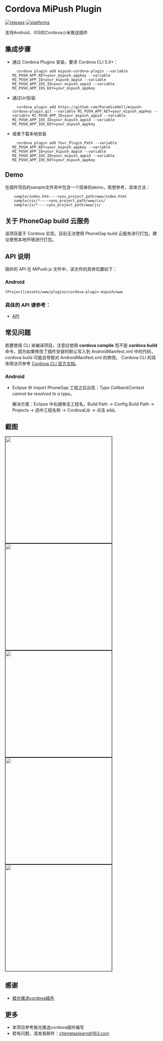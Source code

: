 # Cordova MiPush Plugin

[![release](https://img.shields.io/badge/release-0.1.0-blue.svg)](https://github.com/ParadiseHell/mipush-cordova-plugin)
[![platforms](https://img.shields.io/badge/platforms-Android-lightgrey.svg)](https://github.com/ParadiseHell/mipush-cordova-plugin)

支持Android、IOS的Cordova小米推送插件

## 集成步骤

- 通过 Cordova Plugins 安装，要求 Cordova CLI 5.0+：
		
		cordova plugin add mipush-cordova-plugin --variable MI_PUSH_APP_KEY=your_mipush_appkey --variable MI_PUSH_APP_ID=your_mipush_appid --variable MI_PUSH_APP_IOS_ID=your_mipush_appid --variable MI_PUSH_APP_IOS_KEY=your_mipush_appkey

- 通过Url安装:
	
		cordova plugin add https://github.com/ParadiseHell/mipush-cordova-plugin.git --variable MI_PUSH_APP_KEY=your_mipush_appkey --variable MI_PUSH_APP_ID=your_mipush_appid --variable MI_PUSH_APP_IOS_ID=your_mipush_appid --variable MI_PUSH_APP_IOS_KEY=your_mipush_appkey

- 或者下载本地安装

		cordova plugin add Your_Plugin_Path --variable MI_PUSH_APP_KEY=your_mipush_appkey --variable MI_PUSH_APP_ID=your_mipush_appid --variable MI_PUSH_APP_IOS_ID=your_mipush_appid --variable MI_PUSH_APP_IOS_KEY=your_mipush_appkey

## Demo

在插件项目的sample文件夹中包含一个简单的demo，若想参考，具体方法：
		
		sample/index.htm---->you_project_path/www/index.html
		sample/css/*---->you_project_path/www/css/
		sample/js/*---->you_project_path/www/js/

## 关于 PhoneGap build 云服务

该项目基于 Cordova 实现，目前无法使用 PhoneGap build 云服务进行打包，建议使用本地环境进行打包。

## API 说明

插件的 API 在 MiPush.js 文件中，该文件的具体位置如下：

### Android
	[Project]/assets/www/plugins/cordova-plugin-mipush/www

### 具体的 API 请参考：

- [API](/doc/api.md)

## 常见问题

若要使用 CLI 来编译项目，注意应使用 **cordova compile** 而不是 **cordova build** 命令，因为如果修改了插件安装时默认写入到 AndroidManifest.xml
中的代码，cordova build 可能会导致对 AndroidManifest.xml 的修改。
Cordova CLI 的具体用法可参考 [Cordova CLI 官方文档](https://cordova.apache.org/docs/en/latest/reference/cordova-cli/index.html)。

### Android

- Eclipse 中 import PhoneGap 工程之后出现：*Type CallbackContext cannot be resolved to a type*。

  解决方案：Eclipse 中右键单击工程名，Build Path -> Config Build Path -> Projects -> 选中工程名称 -> CordovaLib -> 点击 add。

## 截图

<img src="./images/1.jpg" width="350" style="margin-right: 10px;border: 1px solid #000000" />
<img src="./images/2.jpg" width="350" style="margin-right: 10px;border: 1px solid #000000" />
<img src="./images/3.jpg" width="350" style="margin-right: 10px;border: 1px solid #000000" />
<img src="./images/4.jpg" width="350" style="margin-right: 10px;border: 1px solid #000000" />
<img src="./images/5.jpg" width="350" style="margin-right: 10px;border: 1px solid #000000" />

## 感谢

- [极光推送cordova插件](https://github.com/jpush/jpush-phonegap-plugin)


## 更多

- 本项目参考极光推送cordova插件编写
- 若有问题，请发我邮件：chengtaolearn@163.com
